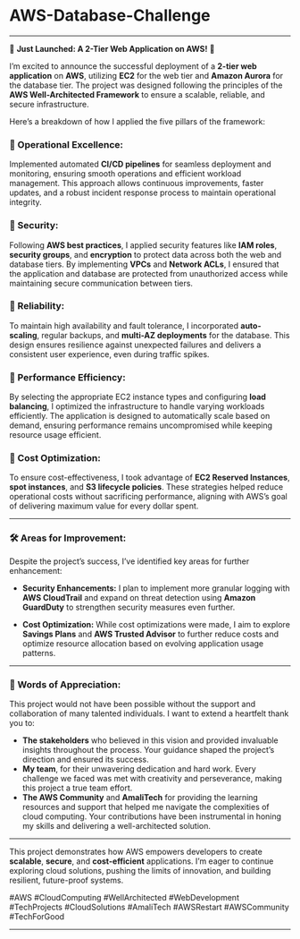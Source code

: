 # AWS-Database-Challenge
---

🚀 **Just Launched: A 2-Tier Web Application on AWS!** 🚀

I’m excited to announce the successful deployment of a **2-tier web application** on **AWS**, utilizing **EC2** for the web tier and **Amazon Aurora** for the database tier. The project was designed following the principles of the **AWS Well-Architected Framework** to ensure a scalable, reliable, and secure infrastructure.

Here’s a breakdown of how I applied the five pillars of the framework:

### 🔹 Operational Excellence:
Implemented automated **CI/CD pipelines** for seamless deployment and monitoring, ensuring smooth operations and efficient workload management. This approach allows continuous improvements, faster updates, and a robust incident response process to maintain operational integrity.

### 🔹 Security:
Following **AWS best practices**, I applied security features like **IAM roles**, **security groups**, and **encryption** to protect data across both the web and database tiers. By implementing **VPCs** and **Network ACLs**, I ensured that the application and database are protected from unauthorized access while maintaining secure communication between tiers.

### 🔹 Reliability:
To maintain high availability and fault tolerance, I incorporated **auto-scaling**, regular backups, and **multi-AZ deployments** for the database. This design ensures resilience against unexpected failures and delivers a consistent user experience, even during traffic spikes.

### 🔹 Performance Efficiency:
By selecting the appropriate EC2 instance types and configuring **load balancing**, I optimized the infrastructure to handle varying workloads efficiently. The application is designed to automatically scale based on demand, ensuring performance remains uncompromised while keeping resource usage efficient.

### 🔹 Cost Optimization:
To ensure cost-effectiveness, I took advantage of **EC2 Reserved Instances**, **spot instances**, and **S3 lifecycle policies**. These strategies helped reduce operational costs without sacrificing performance, aligning with AWS’s goal of delivering maximum value for every dollar spent.

---

### 🛠️ Areas for Improvement:

Despite the project’s success, I’ve identified key areas for further enhancement:

- **Security Enhancements:** I plan to implement more granular logging with **AWS CloudTrail** and expand on threat detection using **Amazon GuardDuty** to strengthen security measures even further.
  
- **Cost Optimization:** While cost optimizations were made, I aim to explore **Savings Plans** and **AWS Trusted Advisor** to further reduce costs and optimize resource allocation based on evolving application usage patterns.

---

### 🙏 Words of Appreciation:

This project would not have been possible without the support and collaboration of many talented individuals. I want to extend a heartfelt thank you to:

- **The stakeholders** who believed in this vision and provided invaluable insights throughout the process. Your guidance shaped the project’s direction and ensured its success.
- **My team**, for their unwavering dedication and hard work. Every challenge we faced was met with creativity and perseverance, making this project a true team effort.
- **The AWS Community** and **AmaliTech** for providing the learning resources and support that helped me navigate the complexities of cloud computing. Your contributions have been instrumental in honing my skills and delivering a well-architected solution.

---

This project demonstrates how AWS empowers developers to create **scalable**, **secure**, and **cost-efficient** applications. I’m eager to continue exploring cloud solutions, pushing the limits of innovation, and building resilient, future-proof systems.

#AWS #CloudComputing #WellArchitected #WebDevelopment #TechProjects #CloudSolutions #AmaliTech #AWSRestart #AWSCommunity #TechForGood

---
